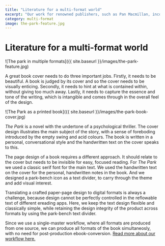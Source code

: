 ```yaml
---
title: "Literature for a multi-format world"
excerpt: "Our work for renowned publishers, such as Pan Macmillan, incorporates a balance of technology and design. The age-old craft of creating a beautiful printed book is translated into digital media."
category: multi-format
image: the-park-feature.jpg
---
```


# Literature for a multi-format world

![The park in multiple formats]({{ site.baseurl }}/images/the-park-feature.jpg)

A great book cover needs to do three important jobs. Firstly, it needs to be beautiful. A book is judged by its cover and so the cover needs to be visually enticing. Secondly, it needs to hint at what is contained within, without giving too much away. Lastly, it needs to capture the essence and tone of the writing, which is intangible and comes through in the overall feel of the design.

![The Park as a printed book]({{ site.baseurl }}/images/the-park-book-cover.jpg)

*The Park* is a novel with the undertone of a psychological thriller. The cover design illustrates the main subject of the story, with a sense of foreboding introduced by the empty swing and acid colours. The book is written in a personal, conversational style and the handwritten text on the cover speaks to this.

The page design of a book requires a different approach. It should relate to the cover but needs to be invisible for easy, focused reading. For *The Park* we used a classic serif font for the main text. We used the handwritten text on the cover for the personal, handwritten notes in the book. And we designed a park-bench icon as a text divider, to carry through the theme and add visual interest.

Translating a crafted paper-page design to digital formats is always a challenge, because design cannot be perfectly controlled in the reflowable text of different ereading apps. Here, we keep the text design flexible and classically simple, while retaining the design integrity of the product across formats by using the park-bench text divider.

Since we use a single-master workflow, where all formats are produced from one source, we can produce all formats of the book simultaneosly, with no need for post-production ebook-conversion. [Read more about our workflow here.]({{site.baseurl}}/thinking/2017/05/15/i-love-you-indesign-but/)
